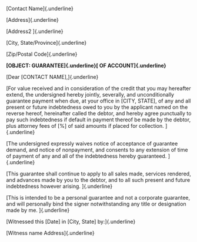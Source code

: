 [Contact Name]{.underline}

[Address]{.underline}

[Address2 ]{.underline}

[City, State/Province]{.underline}

[Zip/Postal Code]{.underline}

**[OBJECT: GUARANTEE]{.underline}[ OF ACCOUNT]{.underline}**

[Dear \[CONTACT NAME\],]{.underline}

[For value received and in consideration of the credit that you may
hereafter extend, the undersigned hereby jointly, severally, and
unconditionally guarantee payment when due, at your office in \[CITY,
STATE\], of any and all present or future indebtedness owed to you by
the applicant named on the reverse hereof, hereinafter called the
debtor, and hereby agree punctually to pay such indebtedness if default
in payment thereof be made by the debtor, plus attorney fees of \[%\] of
said amounts if placed for collection. ]{.underline}

[The undersigned expressly waives notice of acceptance of guarantee
demand, and notice of nonpayment, and consents to any extension of time
of payment of any and all of the indebtedness hereby guaranteed.
]{.underline}

[This guarantee shall continue to apply to all sales made, services
rendered, and advances made by you to the debtor, and to all such
present and future indebtedness however arising. ]{.underline}

[This is intended to be a personal guarantee and not a corporate
guarantee, and will personally bind the signer notwithstanding any title
or designation made by me. ]{.underline}

[Witnessed this \[Date\] in \[City, State\] by:]{.underline}

[Witness name Address]{.underline}
